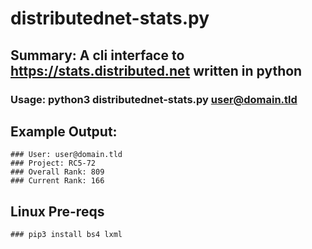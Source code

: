 # distributednet-stats.py
## Summary: A cli interface to https://stats.distributed.net written in python
### Usage: python3 distributednet-stats.py <user@domain.tld>

## Example Output: 
    ### User: user@domain.tld
    ### Project: RC5-72 
    ### Overall Rank: 809
    ### Current Rank: 166

## Linux Pre-reqs
    ### pip3 install bs4 lxml

